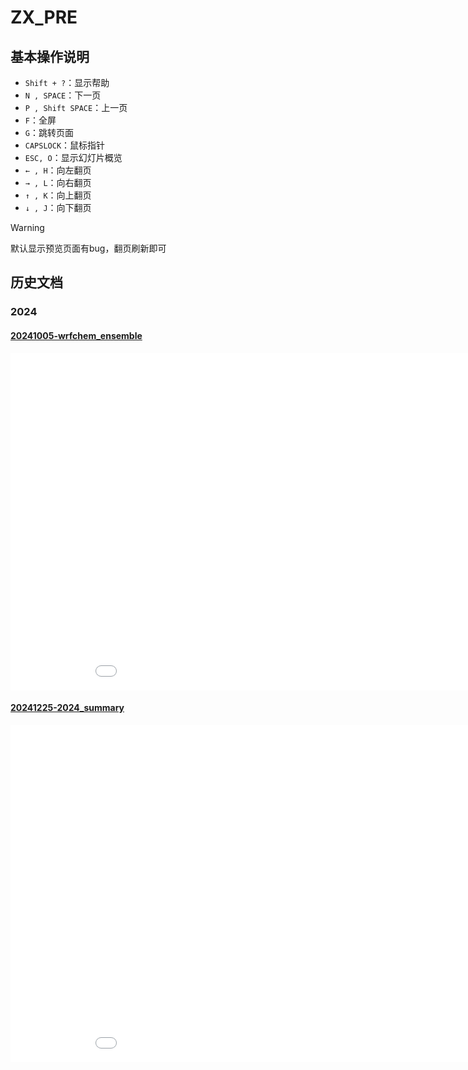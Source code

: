 # ZX_PRE

## 基本操作说明

* `Shift + ?`：显示帮助
* `N , SPACE`：下一页
* `P , Shift SPACE`：上一页
* `F`：全屏
* `G`：跳转页面
* `CAPSLOCK`：鼠标指针
* `ESC, O`：显示幻灯片概览
* `← , H`：向左翻页
* `→ , L`：向右翻页
* `↑ , K`：向上翻页
* `↓ , J`：向下翻页

> [!WARNING]
>
> 默认显示预览页面有bug，翻页刷新即可

## 历史文档

### 2024

#### <a href="20241005-wrfchem_ensemble/index_with_font.html" target="_blank">20241005-wrfchem_ensemble</a>

<iframe name="test" width=960 height=540 frameborder=0 src="./20241005-wrfchem_ensemble/index_with_font.html"></iframe>

#### <a href="20241225-2024_summary/index_with_font.html" target="_blank">20241225-2024_summary</a>

<iframe name="test" width=960 height=540 frameborder=0 src="./20241225-2024_summary/index_with_font.html"></iframe>
